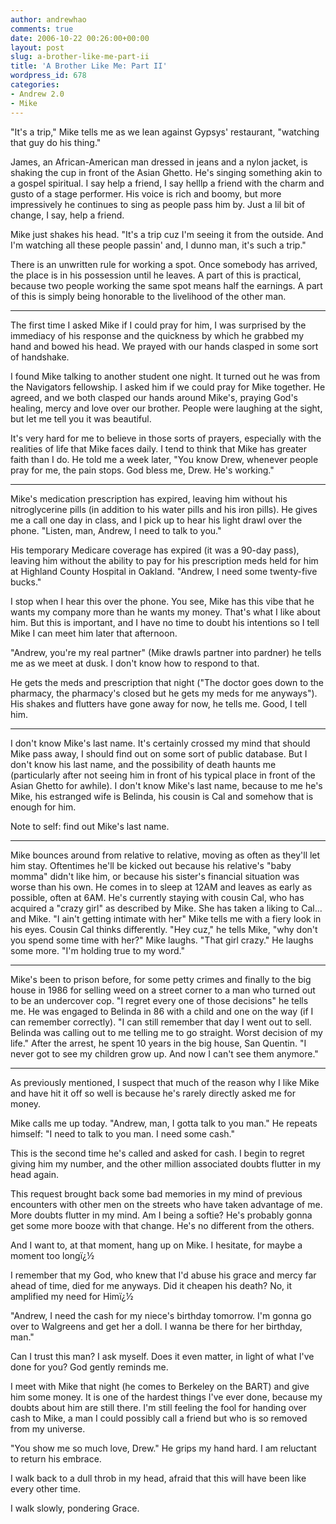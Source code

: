 ```yaml
---
author: andrewhao
comments: true
date: 2006-10-22 00:26:00+00:00
layout: post
slug: a-brother-like-me-part-ii
title: 'A Brother Like Me: Part II'
wordpress_id: 678
categories:
- Andrew 2.0
- Mike
---
```


"It's a trip," Mike tells me as we lean against Gypsys' restaurant, "watching that guy do his thing."

James, an African-American man dressed in jeans and a nylon jacket, is shaking the cup in front of the Asian Ghetto. He's singing something akin to a gospel spiritual. I say help a friend, I say helllp a friend with the charm and gusto of a stage performer. His voice is rich and boomy, but more impressively he continues to sing as people pass him by. Just a lil bit of change, I say, help a friend.

Mike just shakes his head. "It's a trip cuz I'm seeing it from the outside. And I'm watching all these people passin' and, I dunno man, it's such a trip."

There is an unwritten rule for working a spot. Once somebody has arrived, the place is in his possession until he leaves. A part of this is practical, because two people working the same spot means half the earnings. A part of this is simply being honorable to the livelihood of the other man.

---

The first time I asked Mike if I could pray for him, I was surprised by the immediacy of his response and the quickness by which he grabbed my hand and bowed his head. We prayed with our hands clasped in some sort of handshake.

I found Mike talking to another student one night. It turned out he was from the Navigators fellowship. I asked him if we could pray for Mike together. He agreed, and we both clasped our hands around Mike's, praying God's healing, mercy and love over our brother. People were laughing at the sight, but let me tell you it was beautiful.

It's very hard for me to believe in those sorts of prayers, especially with the realities of life that Mike faces daily. I tend to think that Mike has greater faith than I do. He told me a week later, "You know Drew, whenever people pray for me, the pain stops. God bless me, Drew. He's working."

---

Mike's medication prescription has expired, leaving him without his nitroglycerine pills (in addition to his water pills and his iron pills). He gives me a call one day in class, and I pick up to hear his light drawl over the phone. "Listen, man, Andrew, I need to talk to you."

His temporary Medicare coverage has expired (it was a 90-day pass), leaving him without the ability to pay for his prescription meds held for him at Highland County Hospital in Oakland. "Andrew, I need some twenty-five bucks."

I stop when I hear this over the phone. You see, Mike has this vibe that he wants my company more than he wants my money. That's what I like about him. But this is important, and I have no time to doubt his intentions so I tell Mike I can meet him later that afternoon.

"Andrew, you're my real partner" (Mike drawls partner into pardner) he tells me as we meet at dusk. I don't know how to respond to that.

He gets the meds and prescription that night ("The doctor goes down to the pharmacy, the pharmacy's closed but he gets my meds for me anyways"). His shakes and flutters have gone away for now, he tells me. Good, I tell him.

---

I don't know Mike's last name. It's certainly crossed my mind that should Mike pass away, I should find out on some sort of public database. But I don't know his last name, and the possibility of death haunts me (particularly after not seeing him in front of his typical place in front of the Asian Ghetto for awhile). I don't know Mike's last name, because to me he's Mike, his estranged wife is Belinda, his cousin is Cal and somehow that is enough for him.

Note to self: find out Mike's last name.

---

Mike bounces around from relative to relative, moving as often as they'll let him stay. Oftentimes he'll be kicked out because his relative's "baby momma" didn't like him, or because his sister's financial situation was worse than his own. He comes in to sleep at 12AM and leaves as early as possible, often at 6AM. He's currently staying with cousin Cal, who has acquired a "crazy girl" as described by Mike. She has taken a liking to Cal... and Mike. "I ain't getting intimate with her" Mike tells me with a fiery look in his eyes. Cousin Cal thinks differently. "Hey cuz," he tells Mike, "why don't you spend some time with her?" Mike laughs. "That girl crazy." He laughs some more. "I'm holding true to my word."

---

Mike's been to prison before, for some petty crimes and finally to the big house in 1986 for selling weed on a street corner to a man who turned out to be an undercover cop. "I regret every one of those decisions" he tells me. He was engaged to Belinda in 86 with a child and one on the way (if I can remember correctly). "I can still remember that day I went out to sell. Belinda was calling out to me telling me to go straight. Worst decision of my life." After the arrest, he spent 10 years in the big house, San Quentin. "I never got to see my children grow up. And now I can't see them anymore."

---

As previously mentioned, I suspect that much of the reason why I like Mike and have hit it off so well is because he's rarely directly asked me for money.

Mike calls me up today. "Andrew, man, I gotta talk to you man." He repeats himself: "I need to talk to you man. I need some cash."

This is the second time he's called and asked for cash. I begin to regret giving him my number, and the other million associated doubts flutter in my head again.

This request brought back some bad memories in my mind of previous
encounters with other men on the streets who have taken advantage of me. More doubts flutter in my mind. Am I being a softie? He's probably gonna get some more booze with that change. He's no different from the others.

And I want to, at that moment,
hang up on Mike. I hesitate, for maybe a moment too longï¿½

I remember that my God, who knew that I'd abuse his grace and mercy far ahead of time, died for me anyways. Did it cheapen his death? No, it amplified my need for Himï¿½

"Andrew, I need the cash for my niece's birthday tomorrow. I'm gonna go over to Walgreens and get her a doll. I wanna be there for her birthday, man."

Can I trust this man? I ask myself. Does it even matter, in light of what I've done for you? God gently reminds me.

I meet with Mike that night (he comes to Berkeley on the BART) and give him some money. It is one of the hardest things I've ever done, because my doubts about him are still there. I'm still feeling the fool for handing over cash to Mike, a man I could possibly call a friend but who is so removed from my universe.

"You show me so much love, Drew." He grips my hand hard. I am reluctant to return his embrace.

I walk back to a dull throb in my head, afraid that this will have been like every other time.

I walk slowly, pondering Grace.
  


